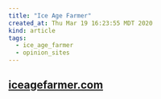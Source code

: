 ```yaml
---
title: "Ice Age Farmer"
created_at: Thu Mar 19 16:23:55 MDT 2020
kind: article
tags:
  - ice_age_farmer
  - opinion_sites
---
```


<h2>
  <a href="http://69.162.109.250/" target="_blank">iceagefarmer.com</a>
</h2>

<!--
html boilerplate fragments
<a href="" target="_blank"></a>
<a name=""></a>
<img src="" width="400px">
<ul>
  <li></li>
  <li><a href="" target="_blank"></a></li>
</ul>
<pre>
</pre>
<p style="margin-bottom: 2em;"></p>
<hr style="border: 0; height: 3px; background: #333; background-image: linear-gradient(to right, #ccc, #333, #ccc);">
<pre><code>
</code></pre>
<math xmlns='http://www.w3.org/1998/Math/MathML' display='block'>
</math>
:-->
